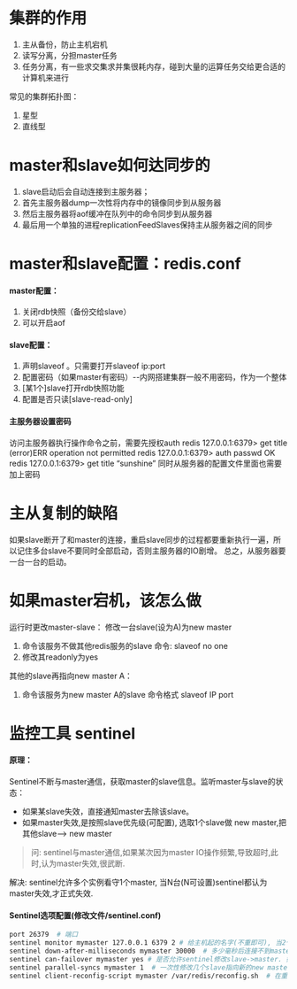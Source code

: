 
# 集群的作用
1. 主从备份，防止主机宕机
2. 读写分离，分担master任务
3. 任务分离，有一些求交集求并集很耗内存，碰到大量的运算任务交给更合适的计算机来进行

常见的集群拓扑图：
1. 星型
2. 直线型

# master和slave如何达同步的
1. slave启动后会自动连接到主服务器；
2. 首先主服务器dump一次性将内存中的镜像同步到从服务器
3. 然后主服务器将aof缓冲在队列中的命令同步到从服务器
4. 最后用一个单独的进程replicationFeedSlaves保持主从服务器之间的同步

# master和slave配置：redis.conf
#### master配置：
1. 关闭rdb快照（备份交给slave）
2. 可以开启aof

#### slave配置：
 1. 声明slaveof 。只需要打开slaveof ip:port 
 2. 配置密码（如果master有密码）--内网搭建集群一般不用密码，作为一个整体
 3. [某1个]slave打开rdb快照功能
 4. 配置是否只读[slave-read-only]

#### 主服务器设置密码
访问主服务器执行操作命令之前，需要先授权auth
redis 127.0.0.1:6379> get title
(error)ERR operation not permitted 
redis 127.0.0.1:6379> auth passwd
OK
redis 127.0.0.1:6379> get title
“sunshine”
同时从服务器的配置文件里面也需要加上密码

# 主从复制的缺陷
如果slave断开了和master的连接，重启slave同步的过程都要重新执行一遍，所以记住多台slave不要同时全部启动，否则主服务器的IO剧增。
总之，从服务器要一台一台的启动。

# 如果master宕机，该怎么做
运行时更改master-slave：
修改一台slave(设为A)为new master 
1) 命令该服务不做其他redis服务的slave 
   命令: slaveof no one 
2) 修改其readonly为yes

其他的slave再指向new master A：
1) 命令该服务为new master A的slave
   命令格式 slaveof IP port

# 监控工具 sentinel
 
#### 原理：
Sentinel不断与master通信，获取master的slave信息。监听master与slave的状态：
- 如果某slave失效，直接通知master去除该slave。
- 如果master失效,是按照slave优先级(可配置), 选取1个slave做 new master,把其他slave--> new master

> 问: sentinel与master通信,如果某次因为master IO操作频繁,导致超时,此时,认为master失效,很武断.

解决: sentinel允许多个实例看守1个master, 当N台(N可设置)sentinel都认为master失效,才正式失效.

#### Sentinel选项配置(修改文件/sentinel.conf)
```bash
port 26379  # 端口
sentinel monitor mymaster 127.0.0.1 6379 2 # 给主机起的名字(不重即可), 当2个sentinel实例都认为master失效时,正式失效
sentinel down-after-milliseconds mymaster 30000  # 多少毫秒后连接不到master认为断开
sentinel can-failover mymaster yes # 是否允许sentinel修改slave->master. 如为no,则只能监控,无权修改./
sentinel parallel-syncs mymaster 1  # 一次性修改几个slave指向新的new master.（每新设置一个slave,都要进行主从复制，很耗IO）
sentinel client-reconfig-script mymaster /var/redis/reconfig.sh  # 在重新配置new master,new slave过程,可以触发的脚本
```
